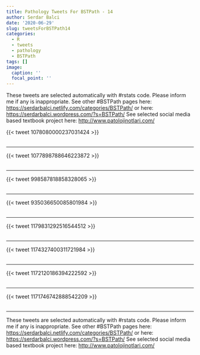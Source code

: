 ```yaml
---
title: Pathology Tweets For BSTPath - 14
author: Serdar Balci
date: '2020-06-29'
slug: tweetsForBSTPath14
categories:
  - R
  - tweets
  - pathology
  - BSTPath
tags: []
image:
  caption: ''
  focal_point: ''
---
```



These tweets are selected automatically with #rstats code. Please inform me if any is inappropriate.
See other #BSTPath pages here: https://serdarbalci.netlify.com/categories/BSTPath/  or here: https://serdarbalci.wordpress.com/?s=BSTPath/ 
See selected social media based textbook project here: http://www.patolojinotlari.com/

{{< tweet 1078080000237031424 >}}
<br>
<br>
<hr>
{{< tweet 1077898788646223872 >}}
<br>
<br>
<hr>
{{< tweet 998587818858328065 >}}
<br>
<br>
<hr>
{{< tweet 935036650085801984 >}}
<br>
<br>
<hr>
{{< tweet 1179831292516544512 >}}
<br>
<br>
<hr>
{{< tweet 1174327400311721984 >}}
<br>
<br>
<hr>
{{< tweet 1172120186394222592 >}}
<br>
<br>
<hr>
{{< tweet 1171746742888542209 >}}
<br>
<br>
<hr>


These tweets are selected automatically with #rstats code. Please inform me if any is inappropriate.
See other #BSTPath pages here: https://serdarbalci.netlify.com/categories/BSTPath/  or here: https://serdarbalci.wordpress.com/?s=BSTPath/ 
See selected social media based textbook project here: http://www.patolojinotlari.com/
